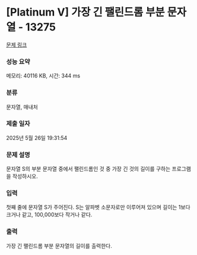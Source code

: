 # [Platinum V] 가장 긴 팰린드롬 부분 문자열 - 13275 

[문제 링크](https://www.acmicpc.net/problem/13275) 

### 성능 요약

메모리: 40116 KB, 시간: 344 ms

### 분류

문자열, 매내처

### 제출 일자

2025년 5월 26일 19:31:54

### 문제 설명

<p>문자열 S의 부분 문자열 중에서 팰린드롬인 것 중 가장 긴 것의 길이를 구하는 프로그램을 작성하시오.</p>

### 입력 

 <p>첫째 줄에 문자열 S가 주어진다. S는 알파벳 소문자로만 이루어져 있으며 길이는 1보다 크거나 같고, 100,000보다 작거나 같다.</p>

### 출력 

 <p>가장 긴 팰린드롬 부분 문자열의 길이를 출력한다.</p>

